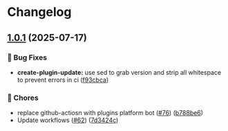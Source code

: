# Changelog

## [1.0.1](https://github.com/grafana/plugin-actions/compare/create-plugin-update/v1.0.0...create-plugin-update/v1.0.1) (2025-07-17)


### 🐛 Bug Fixes

* **create-plugin-update:** use sed to grab version and strip all whitespace to prevent errors in ci ([f93cbca](https://github.com/grafana/plugin-actions/commit/f93cbcad931e5e35d6a6ad23275c39dffc64bbb0))


### 🔧 Chores

* replace github-actiosn with plugins platform bot ([#76](https://github.com/grafana/plugin-actions/issues/76)) ([b788be6](https://github.com/grafana/plugin-actions/commit/b788be6746403ff9bae26d5e800794f2a5620b4c))
* Update workflows ([#62](https://github.com/grafana/plugin-actions/issues/62)) ([7d3424c](https://github.com/grafana/plugin-actions/commit/7d3424c2ecf660e43bb1ca90d877754575cf2e16))
